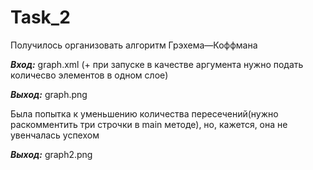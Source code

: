 # Task_2

Получилось организовать алгоритм Грэхема—Коффмана

___Вход:___ graph.xml (+ при запуске в качестве аргумента нужно подать количесво элементов в одном слое) 

___Выход:___ graph.png

Была попытка к уменьшению количества пересечений(нужно раскомментить три строчки в main методе), но, кажется, она не увенчалась успехом

___Выход:___ graph2.png
